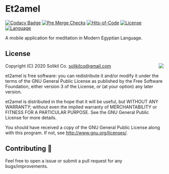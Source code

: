# Et2amel
[![Codacy Badge](https://app.codacy.com/project/badge/Grade/0bb9565a68224e66879906055c35ffce)](https://www.codacy.com/gh/solikil/et2amel?utm_source=github.com&amp;utm_medium=referral&amp;utm_content=solikil/et2amel&amp;utm_campaign=Badge_Grade) [![Pre Merge Checks](https://github.com/solikil/et2amel/workflows/Pre%20Merge%20Checks/badge.svg)](https://github.com/solikil/et2amel/actions?query=workflow%3A"Pre+Merge+Checks")
[![Hits-of-Code](https://hitsofcode.com/github/solikil/et2amel)](https://hitsofcode.com/view/github/solikil/et2amel)
[![License](https://img.shields.io/github/license/solikil/et2amel.svg)](https://github.com/solikil/et2amel/blob/master/LICENSE)
[![Language](https://img.shields.io/github/languages/top/solikil/et2amel?color=blue&logo=kotlin)](https://kotlinlang.org)

A mobile application for meditation in Modern Egyptian Language.

## License

<img align="right" src="https://www.gnu.org/graphics/gplv3-88x31.png">

  Copyright (C) 2020 Solikil Co. <solikilco@gmail.com>

  et2amel is free software: you can redistribute it and/or modify
  it under the terms of the GNU General Public License as published by the
  Free Software Foundation, either version 3 of the License, or (at your
  option) any later version.

  et2amel is distributed in the hope that it will be useful, but
  WITHOUT ANY WARRANTY; without even the implied warranty of MERCHANTABILITY
  or FITNESS FOR A PARTICULAR PURPOSE. See the GNU General Public License for
  more details.

  You should have received a copy of the GNU General Public License along
  with this program. If not, see <http://www.gnu.org/licenses/>.


## Contributing 🤝

Feel free to open a issue or submit a pull request for any bugs/improvements.
